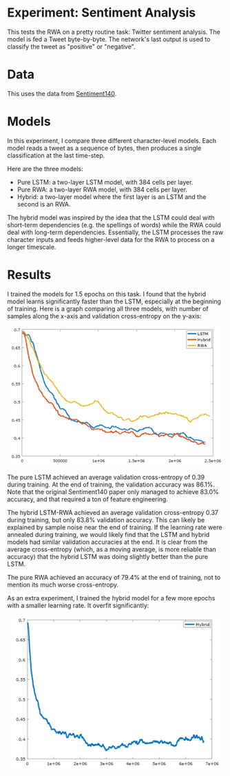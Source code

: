 # Experiment: Sentiment Analysis

This tests the RWA on a pretty routine task: Twitter sentiment analysis. The model is fed a Tweet byte-by-byte. The network's last output is used to classify the tweet as "positive" or "negative".

# Data

This uses the data from [Sentiment140](http://help.sentiment140.com/for-students/).

# Models

In this experiment, I compare three different character-level models. Each model reads a tweet as a sequence of bytes, then produces a single classification at the last time-step.

Here are the three models:

 * Pure LSTM: a two-layer LSTM model, with 384 cells per layer.
 * Pure RWA: a two-layer RWA model, with 384 cells per layer.
 * Hybrid: a two-layer model where the first layer is an LSTM and the second is an RWA.

The hybrid model was inspired by the idea that the LSTM could deal with short-term dependencies (e.g. the spellings of words) while the RWA could deal with long-term dependencies. Essentially, the LSTM processes the raw character inputs and feeds higher-level data for the RWA to process on a longer timescale.

# Results

I trained the models for 1.5 epochs on this task. I found that the hybrid model learns significantly faster than the LSTM, especially at the beginning of training. Here is a graph comparing all three models, with number of samples along the x-axis and validation cross-entropy on the y-axis:

![Validation graph](graphs/validation_graph.png)

The pure LSTM achieved an average validation cross-entropy of 0.39 during training. At the end of training, the validation accuracy was 86.1%. Note that the original Sentiment140 paper only managed to achieve 83.0% accuracy, and that required a ton of feature engineering.

The hybrid LSTM-RWA achieved an average validation cross-entropy 0.37 during training, but only 83.8% validation accuracy. This can likely be explained by sample noise near the end of training. If the learning rate were annealed during training, we would likely find that the LSTM and hybrid models had similar validation accuracies at the end. It is clear from the average cross-entropy (which, as a moving average, is more reliable than accuracy) that the hybrid LSTM was doing slightly better than the pure LSTM.

The pure RWA achieved an accuracy of 79.4% at the end of training, not to mention its much worse cross-entropy.

As an extra experiment, I trained the hybrid model for a few more epochs with a smaller learning rate. It overfit significantly:

![Overfit validation](graphs/hybrid_overfit.png)
